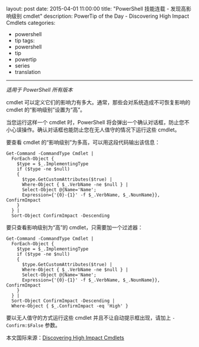 ﻿layout: post
date: 2015-04-01 11:00:00
title: "PowerShell 技能连载 - 发现高影响级别 cmdlet"
description: PowerTip of the Day - Discovering High Impact Cmdlets
categories:
- powershell
- tip
tags:
- powershell
- tip
- powertip
- series
- translation
---
_适用于 PowerShell 所有版本_

cmdlet 可以定义它们的影响力有多大。通常，那些会对系统造成不可恢复影响的 cmdlet 的“影响级别”设置为“高”。

当您运行这样一个 cmdlet 时，PowerShell 将会弹出一个确认对话框，防止您不小心误操作。确认对话框也能防止您在无人值守的情况下运行这些 cmdlet。

要查看 cmdlet 的“影响级别”为多高，可以用这段代码输出该信息：

    Get-Command -CommandType Cmdlet | 
      ForEach-Object { 
        $type = $_.ImplementingType
        if ($type -ne $null)
        {
          $type.GetCustomAttributes($true) | 
          Where-Object { $_.VerbName -ne $null } |
          Select-Object @{Name='Name';
          Expression={'{0}-{1}' -f $_.VerbName, $_.NounName}}, ConfirmImpact
        }
      } |
      Sort-Object ConfirmImpact -Descending

要只查看影响级别为“高”的 cmdlet，只需要加一个过滤器：

    Get-Command -CommandType Cmdlet | 
      ForEach-Object { 
        $type = $_.ImplementingType
        if ($type -ne $null)
        {
          $type.GetCustomAttributes($true) | 
          Where-Object { $_.VerbName -ne $null } |
          Select-Object @{Name='Name';
          Expression={'{0}-{1}' -f $_.VerbName, $_.NounName}}, ConfirmImpact
        }
      } |
      Sort-Object ConfirmImpact -Descending |
      Where-Object { $_.ConfirmImpact -eq 'High' }

要以无人值守的方式运行这些 cmdlet 并且不让自动提示框出现，请加上 `-Confirm:$False` 参数。

<!--more-->
本文国际来源：[Discovering High Impact Cmdlets](http://powershell.com/cs/blogs/tips/archive/2015/04/01/discovering-high-impact-cmdlets.aspx)
